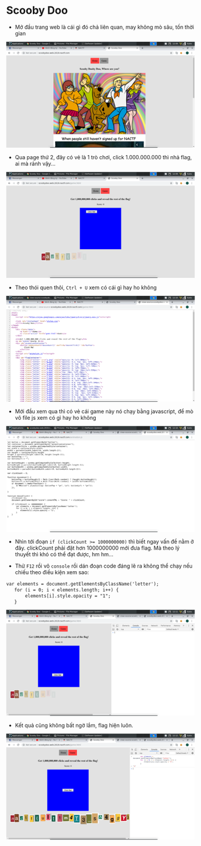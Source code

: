 # Scooby Doo

- Mở đầu trang web là cái gì đó chả liên quan, may không mò sâu, tốn thời gian

![home](image/game1.png)

- Qua page thứ 2, đây có vẻ là 1 trò chơi, click 1.000.000.000 thì nhả flag, ai mà rảnh vậy...

![game](image/game2.png)

- Theo thói quen thôi, `Ctrl + U` xem có cái gì hay ho không

![source](image/game3.png)

- Mới đầu xem qua thì có vẻ cái game này nó chạy bằng javascript, để mò vô file js xem có gì hay ho không

![js](image/game4.png)

- Nhìn tới đoạn `if (clickCount >= 1000000000)` thì biết ngay vấn đề nằm ở đây. clickCount phải đặt hơn 1000000000 mới đưa flag. Mà theo lý thuyết thì khó có thể đạt được, hm hm...

- Thử  `F12` rồi vô `console` rồi dán đoạn code đáng lẽ ra không thể chạy nếu chiếu theo điều kiện xem sao:

```
var elements = document.getElementsByClassName('letter');
   for (i = 0; i < elements.length; i++) {
       elements[i].style.opacity = "1";
   }
```
![console](image/game5.png)

- Kết quả cũng không bất ngờ lắm, flag hiện luôn.

![flag](image/game6.png)
